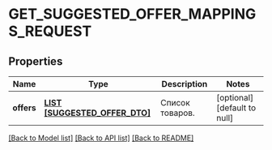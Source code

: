 # GET_SUGGESTED_OFFER_MAPPINGS_REQUEST

## Properties
Name | Type | Description | Notes
------------ | ------------- | ------------- | -------------
**offers** | [**LIST [SUGGESTED_OFFER_DTO]**](SuggestedOfferDTO.md) | Список товаров. | [optional] [default to null]

[[Back to Model list]](../README.md#documentation-for-models) [[Back to API list]](../README.md#documentation-for-api-endpoints) [[Back to README]](../README.md)


